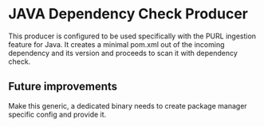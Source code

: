 # JAVA Dependency Check Producer

This producer is configured to be used specifically with the PURL ingestion
feature for Java.
It creates a minimal pom.xml out of the incoming dependency and its version and
proceeds to scan it with dependency check.

## Future improvements

Make this generic, a dedicated binary needs to create package manager specific
config and provide it.
